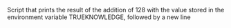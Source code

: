 Script that prints the result of the addition of 128 with the value stored in the environment variable TRUEKNOWLEDGE, followed by a new line
